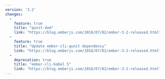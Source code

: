 ```yaml
---
version: '3.2'
changes:
  - 
    feature: true
    title: "qunit-dom"
    link: "https://blog.emberjs.com/2018/07/02/ember-3-2-released.html"
  - 
    feature: true
    title: "Update ember-cli-qunit dependency"
    link: "https://blog.emberjs.com/2018/07/02/ember-3-2-released.html"
  - 
    deprecation: true
    title: "ember-cli-babel 5"
    link: "https://blog.emberjs.com/2018/07/02/ember-3-2-released.html"
---
```

